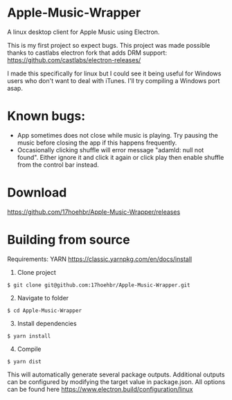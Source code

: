 # Apple-Music-Wrapper
A linux desktop client for Apple Music using Electron.

This is my first project so expect bugs. This project was made possible thanks to castlabs electron fork that adds DRM support: https://github.com/castlabs/electron-releases/

I made this specifically for linux but I could see it being useful for Windows users who don't want to deal with iTunes. I'll try compiling a Windows port asap.

# Known bugs:
- App sometimes does not close while music is playing. Try pausing the music before closing the app if this happens frequently.
- Occasionally clicking shuffle will error message "adamId: null not found". Either ignore it and click it again or click play then enable shuffle from the control bar instead.

# Download

https://github.com/17hoehbr/Apple-Music-Wrapper/releases

# Building from source

Requirements: YARN https://classic.yarnpkg.com/en/docs/install

1. Clone project

```$ git clone git@github.com:17hoehbr/Apple-Music-Wrapper.git```

2. Navigate to folder 

```$ cd Apple-Music-Wrapper```

3. Install dependencies

```$ yarn install```

4. Compile

```$ yarn dist```

This will automatically generate several package outputs. Additional outputs can be configured by modifying the target value in package.json. All options can be found here https://www.electron.build/configuration/linux


